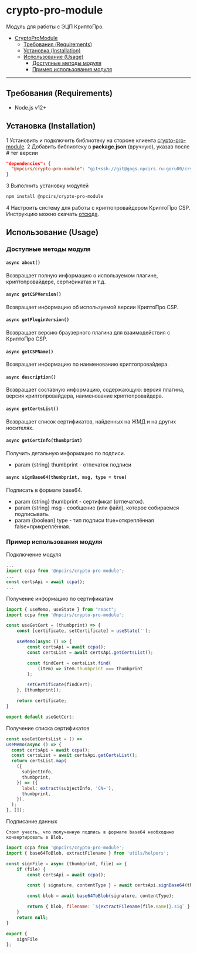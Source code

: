 # crypto-pro-module

Модуль для работы с ЭЦП КриптоПро.

- [CryptoProModule](#crypto-pro-module)
    - [Требования (Requirements)](#требования-requirements)
    - [Установка (Installation)](#установка-installation)
    - [Использование (Usage)](#использование-usage)
        - [Доступные методы модуля](#доступные-методы-модуля)
        - [Пример использования модуля](#пример-использования-модуля)

---

## Требования (Requirements)

- Node.js v12+

## Установка (Installation)

1 Установить и подключить библиотеку на стороне клиента [crypto-pro-module](https://gogs.npcirs.ru/goru00/crypto-pro-module).
2 Добавить библиотеку в **package.json** (вручную), указав после # тег версии

```json
"dependencies": {
  "@npcirs/crypto-pro-module": "git+ssh://git@gogs.npcirs.ru:goru00/crypto-pro-module.git#0.1.0",
}
```

3 Выполнить установку модулей

```bash
npm install @npcirs/crypto-pro-module
```

4 Настроить систему для работы с криптопровайдером КриптоПро CSP. Инструкцию можно скачать [отсюда](https://gogs.npcirs.ru/goru00/crypto-pro-module/src/develop/docs/%d0%98%d0%bd%d1%81%d1%82%d1%80%d1%83%d0%ba%d1%86%d0%b8%d1%8f_%d0%bf%d0%be_%d1%83%d1%81%d1%82%d0%b0%d0%bd%d0%be%d0%b2%d0%ba%d0%b5_%d0%9a%d1%80%d0%b8%d0%bf%d1%82%d0%be%d0%9f%d1%80%d0%be_CSP_5_0_%d0%b2_AstraLinux.docx).

## Использование (Usage)

### Доступные методы модуля

#### `async about()`

Возвращает полную информацию о используемом плагине, криптопровайдере, сертификатах и т.д.

#### `async getCSPVersion()`

Возвращает информацию об используемой версии КриптоПро CSP.

#### `async getPluginVersion()`

Возвращает версию браузерного плагина для взаимодействия с КриптоПро CSP.

#### `async getCSPName()`

Возвращает информацию по наименованию криптопровайдера.

#### `async description()`

Возвращает составную информацию, содержающую: версия плагина, версия криптопровайдера, наименование криптопровайдера.

#### `async getCertsList()`

Возвращает список сертификатов, найденных на ЖМД и на других носителях.

#### `async getCertInfo(thumbprint)`

Получить детальную информацию по подписи.

* param {string} thumbprint - отпечаток подписи

#### `async signBase64(thumbprint, msg, type = true)`

Подписать в формате base64.

* param {string} thumbprint - сертификат (отпечаток).
* param {string} msg - сообщение (или файл), которое собираемся подписывать.
* param {boolean} type - тип подписи true=откреплённая false=прикреплённая.


### Пример использования модуля

Подключение модуля
```js
...
import ccpa from '@npcirs/crypto-pro-module';
...
const certsApi = await ccpa();
...
```
Получение информацию по сертификатам
```js
import { useMemo, useState } from "react";
import ccpa from '@npcirs/crypto-pro-module';

const useGetCert = (thumbprint) => {
    const [certificate, setCertificate] = useState('');

    useMemo(async () => {
        const certsApi = await ccpa();
        const certsList = await certsApi.getCertsList();

        const findCert = certsList.find(
            (item) => item.thumbprint === thumbprint
        );

        setCertificate(findCert);
    }, [thumbprint]);

    return certificate;
}

export default useGetCert;
```
Получение списка сертификатов
```js
const useGetCertsList = () =>
useMemo(async () => {
  const certsApi = await ccpa();
  const certsList = await certsApi.getCertsList();
  return certsList.map(
    ({
      subjectInfo,
      thumbprint,
    }) => ({
      label: extract(subjectInfo, 'CN='),
      thumbprint,
    }),
  );
}, []);
```
Подписание данных
```
Стоит учесть, что полученную подпись в формате base64 необходимо конвертировать в Blob.
```
```js
import ccpa from '@npcirs/crypto-pro-module';
import { base64ToBlob, extractFilename } from 'utils/helpers';

const signFile = async (thumbprint, file) => {
    if (file) {
        const certsApi = await ccpa();

        const { signature, contentType } = await certsApi.signBase64(thumbprint, file);

        const blob = await base64ToBlob(signature, contentType);

        return { blob, filename: `${extractFilename(file.name)}.sig` }
    }
    return null;
}

export {
    signFile
};
```